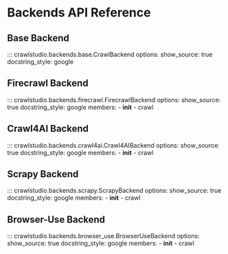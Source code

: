 # Backends API Reference

## Base Backend

::: crawlstudio.backends.base.CrawlBackend
    options:
      show_source: true
      docstring_style: google

## Firecrawl Backend

::: crawlstudio.backends.firecrawl.FirecrawlBackend
    options:
      show_source: true
      docstring_style: google
      members:
        - __init__
        - crawl

## Crawl4AI Backend

::: crawlstudio.backends.crawl4ai.Crawl4AIBackend
    options:
      show_source: true
      docstring_style: google
      members:
        - __init__
        - crawl

## Scrapy Backend

::: crawlstudio.backends.scrapy.ScrapyBackend
    options:
      show_source: true
      docstring_style: google
      members:
        - __init__
        - crawl

## Browser-Use Backend

::: crawlstudio.backends.browser_use.BrowserUseBackend
    options:
      show_source: true
      docstring_style: google
      members:
        - __init__
        - crawl